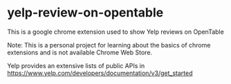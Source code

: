 # yelp-review-on-opentable
This is a google chrome extension used to show Yelp reviews on OpenTable

Note: This is a personal project for learning about the basics of chrome extensions and is not available Chrome Web Store.

Yelp provides an extensive lists of public APIs in https://www.yelp.com/developers/documentation/v3/get_started
